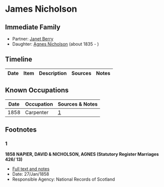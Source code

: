 ﻿---
layout: person
subject_key: i30814449
permalink: /people/i30814449
---

# James Nicholson

## Immediate Family

* Partner: [Janet Berry](./@71857147@-janet-berry-b-d.md)
* Daughter: [Agnes Nicholson](./@65182613@-agnes-nicholson-b1835-d.md) (about 1835 - )

## Timeline

Date | Item | Description | Sources | Notes
---|---|---|---|---

## Known Occupations

Date | Occupation | Sources & Notes
---|---|---
1858 | Carpenter | [1](#1)

## Footnotes

### 1

**1858 NAPIER, DAVID & NICHOLSON, AGNES (Statutory Register Marriages 426/ 13)**

* [Full text and notes](../sources/@2961014@-1858-napier,-david-&-nicholson,-agnes-statutory-register-marriages-426-13-.md)
* Date: 27/Jan/1858
* Responsible Agency: National Records of Scotland

